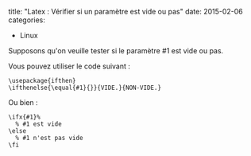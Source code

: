 title: "Latex : Vérifier si un paramètre est vide ou pas"
date: 2015-02-06
categories: 
- Linux


Supposons qu'on veuille tester si le paramètre #1 est vide ou pas.

Vous pouvez utiliser le code suivant :

    
    \usepackage{ifthen}
    \ifthenelse{\equal{#1}{}}{VIDE.}{NON-VIDE.}


Ou bien :

    
    \ifx{#1}%
      % #1 est vide
    \else
      % #1 n'est pas vide
    \fi




